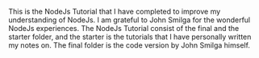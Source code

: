 This is the NodeJs Tutorial that I have completed to improve my understanding of NodeJs. I am grateful to John Smilga
for the wonderful NodeJs experiences. 
The NodeJs Tutorial consist of the final and the starter folder, and the starter is the tutorials that
I have personally written my notes on. The final folder is the code version by John Smilga himself.
